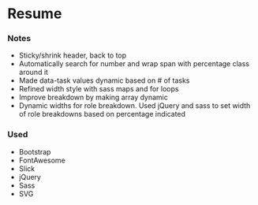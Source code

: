 # Resume

### Notes

* Sticky/shrink header, back to top
* Automatically search for number and wrap span with percentage class  around it
* Made data-task values dynamic based on # of tasks
* Refined width style with sass maps and for loops
* Improve breakdown by making array dynamic
* Dynamic widths for role breakdown. Used jQuery and sass to set width of role breakdowns based on percentage indicated


### Used

* Bootstrap
* FontAwesome
* Slick
* jQuery
* Sass
* SVG
